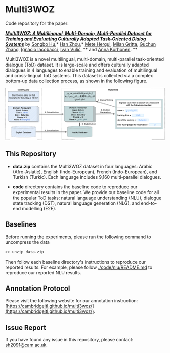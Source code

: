 # Multi3WOZ

Code repository for the paper: <br>



[***Multi3WOZ: A Multilingual, Multi-Domain, Multi-Parallel Dataset for Training and Evaluating Culturally Adapted Task-Oriented Dialog Systems***](https://arxiv.org/abs/2307.14031)
by [Songbo Hu](https://songbohu.github.io),&ast; [Han Zhou](https://hzhou.top),&ast; [Mete Hergul](), [Milan Gritta](https://github.com/milangritta), [Guchun Zhang](), [Ignacio Iacobacci](https://iiacobac.wordpress.com), [Ivan Vulić](https://sites.google.com/site/ivanvulic/), &ast;&ast; and [Anna Korhonen](https://sites.google.com/site/annakorhonen/). &ast;&ast;


Multi3WOZ is a novel multilingual, multi-domain, multi-parallel task-oriented dialogue (ToD) dataset. It is large-scale and offers culturally adapted dialogues in 4 languages to enable training and evaluation of multilingual and cross-lingual ToD systems. This dataset is collected via a complex bottom-up data collection process, as shown in the following figure.

<p float="middle">
  <img src="./media/figure1.png" width="800" />
</p>



## This Repository

- **data.zip** contains the Multi3WOZ dataset in four languages: Arabic (Afro-Asiatic), English (Indo-European), French (Indo-European), and Turkish (Turkic). Each language includes 9,160 multi-parallel dialogues.

- **code** directory contains the baseline code to reproduce our experimental results in the paper. We provide our baseline code for all the popular ToD tasks: natural language understanding (NLU), dialogue state tracking (DST), natural language generation (NLG), and end-to-end modelling (E2E).

## Baselines

Before running the experiments, please run the following command to uncompress the data 

```bash
>> unzip data.zip
```

Then follow each baseline directory's instructions to reproduce our reported results. For example, please follow [./code/nlu/README.md](./code/nlu/README.md) to reproduce our reported NLU results.

## Annotation Protocol

Please visit the following website for our annotation instruction: [https://cambridgeltl.github.io/multi3woz/](https://cambridgeltl.github.io/multi3woz/).


## Issue Report

If you have found any issue in this repository, please contact: [sh2091@cam.ac.uk](mailto:sh2091@cam.ac.uk).
